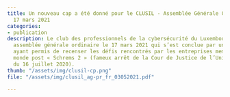 ```yaml
---
title: Un nouveau cap a été donné pour le CLUSIL - Assemblée Générale Ordinaire du
  17 mars 2021
categories:
- publication
description: Le club des professionnels de la cybersécurité du Luxembourg, a eu son
  assemblée générale ordinaire le 17 mars 2021 qui s’est conclue par une table ronde
  ayant permis de recenser les défis rencontrés par les entreprises membres dans un
  monde post « Schrems 2 » (fameux arrêt de la Cour de Justice de l’Union Européenne
  du 16 juillet 2020).
thumb: "/assets/img/clusil-cp.png"
file: "/assets/img/clusil_ag-pr_fr_03052021.pdf"

---
```

